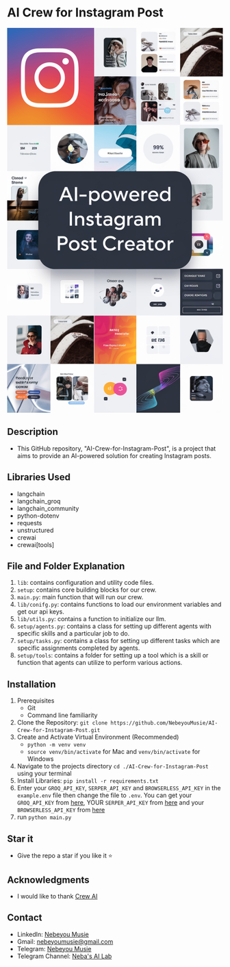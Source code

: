 # AI Crew for Instagram Post
![Instagram Post Image](./images/instagram-post.png)

## Description
- This GitHub repository, "AI-Crew-for-Instagram-Post", is a project that aims to provide an AI-powered solution for creating Instagram posts.

## Libraries Used
- langchain
- langchain_groq
- langchain_community
- python-dotenv
- requests
- unstructured
- crewai
- crewai[tools]

## File and Folder Explanation
1. `lib`: contains configuration and utility code files.
2. `setup`: contains core building blocks for our crew.
3. `main.py`: main function that will run our crew.
4. `lib/conifg.py`: contains functions to load our environment variables and get our api keys.
5. `lib/utils.py`: contains a function to initialize our llm.
6. `setup/agents.py`: contains a class for setting up different agents with specific skills and a particular job to do. 
7. `setup/tasks.py`: contains a class for setting up different tasks which are specific assignments completed by agents. 
8. `setup/tools`: contains a folder for setting up a tool which is a skill or function that agents can utilize to perform various actions. 

## Installation
 1. Prerequisites
    - Git
    - Command line familiarity
 2. Clone the Repository: `git clone https://github.com/NebeyouMusie/AI-Crew-for-Instagram-Post.git`
 3. Create and Activate Virtual Environment (Recommended)
    - `python -m venv venv`
    - `source venv/bin/activate` for Mac and `venv/bin/activate` for Windows
 4. Navigate to the projects directory `cd ./AI-Crew-for-Instagram-Post` using your terminal
 5. Install Libraries: `pip install -r requirements.txt`
 6. Enter your `GROQ_API_KEY`, `SERPER_API_KEY` and `BROWSERLESS_API_KEY` in the `example.env` file then change the file to `.env`. You can get your `GROQ_API_KEY` from [here](https://console.groq.com/keys), YOUR `SERPER_API_KEY` from [here](https://serper.dev/api-key) and your `BROWSERLESS_API_KEY` from [here](https://account.browserless.io/)
 7. run `python main.py`

## Star it
- Give the repo a star if you like it ⭐

## Acknowledgments
 - I would like to thank [Crew AI](https://docs.crewai.com/)
   
## Contact
 - LinkedIn: [Nebeyou Musie](https://www.linkedin.com/in/nebeyou-musie)
 - Gmail: nebeyoumusie@gmail.com
 - Telegram: [Nebeyou Musie](https://t.me/NebeyouMusie)
 - Telegram Channel: [Neba's AI Lab](https://t.me/Neba_s_AI_Lab)
